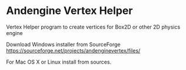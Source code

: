 Andengine Vertex Helper
=======================

Vertex Helper program to create vertices for Box2D or other 2D physics engine 

Download Windows installer from SourceForge https://sourceforge.net/projects/andenginevertex/files/

For Mac OS X or Linux install from sources.
